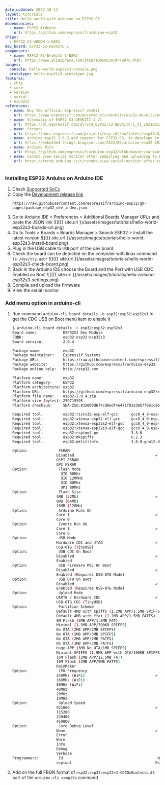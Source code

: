 ```yaml
---
date_updated: 2022-10-12
layout: tutorials
title: Hello world with Arduino on ESP32-S3
dependancies:
  - name: ESP32 Arduino
    url: https://github.com/espressif/arduino-esp32
chips:
  - ESP32-S3-WROOM-1-N8R2
dev_board: ESP32-S3-DevKitC-1
components:
  - name: ESP32-S3-DevKitC-1-N8R2
    url: https://www.aliexpress.com/item/1005003979778978.html
images:
  console: hello-world-esp32s3-console.png
  prototype: hello-esp32s3-prototype.jpg
features:
  - chip
  - core
  - version
  - serial
  - esp32s3
references:
  - name: Buy the official Espressif devkit
    url: https://www.espressif.com/en/products/devkits/esp32-devkitc/overview
  - name: Schematic of ESP32-S3-DEVKITC-1 V1
    url: https://dl.espressif.com/dl/SCH_ESP32-S3-DEVKITC-1_V1_20210312C.pdf
  - name: Pinouts
    url: https://docs.espressif.com/projects/esp-idf/en/latest/esp32s3/hw-reference/esp32s3/user-guide-devkitc-1.html#pin-layout
  - name: arduino-esp32 2.0.3 add support for ESP32-S3, to develope in Arduino IDE
    url: https://embedded-things.blogspot.com/2022/05/arduino-esp32-203-add-support-for-esp32.html
  - name: Arduino Pins
    url: https://github.com/espressif/arduino-esp32/blob/master/variants/esp32s3/pins_arduino.h
  - name: Cannot view serial monitor after compiling and uploading to ESP32S3
    url: https://forum.arduino.cc/t/cannot-view-serial-monitor-after-compiling-and-uploading-to-esp32s3/1031307
---
```


### Installing ESP32 Arduino on Arduino IDE

1. Check [Supported SoCs](https://docs.espressif.com/projects/arduino-esp32/en/latest/getting_started.html#supported-soc-s)
1. Copy the [Development release link](https://docs.espressif.com/projects/arduino-esp32/en/latest/installing.html#installing-using-arduino-ide)
    ```
    https://raw.githubusercontent.com/espressif/arduino-esp32/gh-pages/package_esp32_dev_index.json
    ```
1. Go to Arduino IDE > Preferences > Additional Boards Manager URLs and paste the JSON link
    ![]({{ site.url }}/assets/images/tutorials/hello-world-esp32s3-boards-url.png)
1. Go to Tools > Boards > Boards Manager > Search ESP32 > Install the latest version
    ![]({{ site.url }}/assets/images/tutorials/hello-world-esp32s3-install-board.png)
1. Plug in the USB cable to `USB` port of the dev board
1. Check the board can be detected on the computer with linux command `ls /dev/tty.usb*`
    ![]({{ site.url }}/assets/images/tutorials/hello-world-esp32s3-check-board.png)
1. Back in the Arduino IDE choose the Board and the Port with USB CDC Enabled on Boot
    ![]({{ site.url }}/assets/images/tutorials/hello-arduino-esp32s3-settings.png)
1. Compile and upload the firmware
1. View the serial monitor

### Add menu option in arduino-cli

1. Run command `arduino-cli board details -b esp32:esp32:esp32s3` to get the CDC USB on Boot menu item to enable it

    ```sh
    $ arduino-cli board details -b esp32:esp32:esp32s3
    Board name:            ESP32S3 Dev Module
    FQBN:                  esp32:esp32:esp32s3
    Board version:         2.0.4

    Package name:          esp32
    Package maintainer:    Espressif Systems
    Package URL:           https://raw.githubusercontent.com/espressif/arduino-esp32/gh-pages/package_esp32_index.json
    Package website:       https://github.com/espressif/arduino-esp32
    Package online help:   http://esp32.com

    Platform name:         esp32
    Platform category:     ESP32
    Platform architecture: esp32
    Platform URL:          https://github.com/espressif/arduino-esp32/releases/download/2.0.4/esp32-2.0.4.zip
    Platform file name:    esp32-2.0.4.zip
    Platform size (bytes): 259715595
    Platform checksum:     SHA-256:832609d6f4cd0edf4e471f02e30b7f0e1c86fdd1b950990ef40431e656237214

    Required tool:         esp32:riscv32-esp-elf-gcc      gcc8_4_0-esp-2021r2-patch3
    Required tool:         esp32:xtensa-esp32-elf-gcc     gcc8_4_0-esp-2021r2-patch3
    Required tool:         esp32:xtensa-esp32s2-elf-gcc   gcc8_4_0-esp-2021r2-patch3
    Required tool:         esp32:xtensa-esp32s3-elf-gcc   gcc8_4_0-esp-2021r2-patch3
    Required tool:         esp32:esptool_py               3.3.0
    Required tool:         esp32:mkspiffs                 0.2.3
    Required tool:         esp32:mklittlefs               3.0.0-gnu12-dc7f933

    Option:              PSRAM                                                PSRAM
                        Disabled                                     ✔       PSRAM=disabled
                        QSPI PSRAM                                           PSRAM=enabled
                        OPI PSRAM                                            PSRAM=opi
    Option:              Flash Mode                                           FlashMode
                          QIO 80MHz                                    ✔       FlashMode=qio
                          QIO 120MHz                                           FlashMode=qio120
                          DIO 80MHz                                            FlashMode=dio
                          OPI 80MHz                                            FlashMode=opi
    Option:              Flash Size                                           FlashSize
                        4MB (32Mb)                                   ✔       FlashSize=4M
                        8MB (64Mb)                                           FlashSize=8M
                        16MB (128Mb)                                         FlashSize=16M
    Option:              Arduino Runs On                                      LoopCore
                        Core 1                                       ✔       LoopCore=1
                        Core 0                                               LoopCore=0
    Option:              Events Run On                                        EventsCore
                        Core 1                                       ✔       EventsCore=1
                        Core 0                                               EventsCore=0
    Option:              USB Mode                                             USBMode
                        Hardware CDC and JTAG                        ✔       USBMode=hwcdc
                        USB-OTG (TinyUSB)                                    USBMode=default
    Option:              USB CDC On Boot                                      CDCOnBoot
                        Disabled                                     ✔       CDCOnBoot=default
                        Enabled                                              CDCOnBoot=cdc
    Option:              USB Firmware MSC On Boot                             MSCOnBoot
                        Disabled                                     ✔       MSCOnBoot=default
                        Enabled (Requires USB-OTG Mode)                      MSCOnBoot=msc
    Option:              USB DFU On Boot                                      DFUOnBoot
                        Disabled                                     ✔       DFUOnBoot=default
                        Enabled (Requires USB-OTG Mode)                      DFUOnBoot=dfu
    Option:              Upload Mode                                          UploadMode
                        UART0 / Hardware CDC                         ✔       UploadMode=default
                        USB-OTG CDC (TinyUSB)                                UploadMode=cdc
    Option:              Partition Scheme                                     PartitionScheme
                        Default 4MB with spiffs (1.2MB APP/1.5MB SPIFFS) ✔       PartitionScheme=default
                        Default 4MB with ffat (1.2MB APP/1.5MB FATFS)         PartitionScheme=defaultffat
                        8M Flash (3MB APP/1.5MB FAT)                         PartitionScheme=default_8MB
                        Minimal (1.3MB APP/700KB SPIFFS)                     PartitionScheme=minimal
                        No OTA (2MB APP/2MB SPIFFS)                          PartitionScheme=no_ota
                        No OTA (1MB APP/3MB SPIFFS)                          PartitionScheme=noota_3g
                        No OTA (2MB APP/2MB FATFS)                           PartitionScheme=noota_ffat
                        No OTA (1MB APP/3MB FATFS)                           PartitionScheme=noota_3gffat
                        Huge APP (3MB No OTA/1MB SPIFFS)                     PartitionScheme=huge_app
                        Minimal SPIFFS (1.9MB APP with OTA/190KB SPIFFS)         PartitionScheme=min_spiffs
                        16M Flash (2MB APP/12.5MB FAT)                       PartitionScheme=fatflash
                        16M Flash (3MB APP/9MB FATFS)                        PartitionScheme=app3M_fat9M_16MB
                        RainMaker                                            PartitionScheme=rainmaker
    Option:              CPU Frequency                                        CPUFreq
                        240MHz (WiFi)                                ✔       CPUFreq=240
                        160MHz (WiFi)                                        CPUFreq=160
                        80MHz (WiFi)                                         CPUFreq=80
                        40MHz                                                CPUFreq=40
                        20MHz                                                CPUFreq=20
                        10MHz                                                CPUFreq=10
    Option:              Upload Speed                                         UploadSpeed
                        921600                                       ✔       UploadSpeed=921600
                        115200                                               UploadSpeed=115200
                        230400                                               UploadSpeed=230400
                        460800                                               UploadSpeed=460800
    Option:              Core Debug Level                                     DebugLevel
                        None                                         ✔       DebugLevel=none
                        Error                                                DebugLevel=error
                        Warn                                                 DebugLevel=warn
                        Info                                                 DebugLevel=info
                        Debug                                                DebugLevel=debug
                        Verbose                                              DebugLevel=verbose
    Programmers:         Id                                           Name
                        esptool                                      Esptool                                         Esptool
    ```
1. Add on the full FBQN format of `esp32:esp32:esp32s3:CDCOnBoot=cdc` as part of the `arduino-cli compile` command
